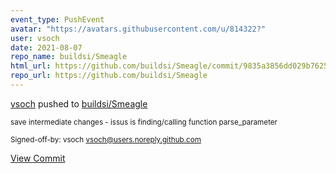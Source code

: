 ```yaml
---
event_type: PushEvent
avatar: "https://avatars.githubusercontent.com/u/814322?"
user: vsoch
date: 2021-08-07
repo_name: buildsi/Smeagle
html_url: https://github.com/buildsi/Smeagle/commit/9835a3856dd029b7625c5b62db2cca15e628fae1
repo_url: https://github.com/buildsi/Smeagle
---
```


<a href='https://github.com/vsoch' target='_blank'>vsoch</a> pushed to <a href='https://github.com/buildsi/Smeagle' target='_blank'>buildsi/Smeagle</a>

<small>save intermediate changes - issus is finding/calling function parse_parameter

Signed-off-by: vsoch <vsoch@users.noreply.github.com></small>

<a href='https://github.com/buildsi/Smeagle/commit/9835a3856dd029b7625c5b62db2cca15e628fae1' target='_blank'>View Commit</a>
